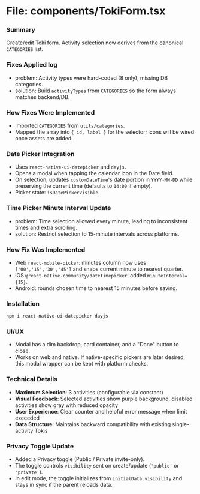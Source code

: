 # File: components/TokiForm.tsx

### Summary
Create/edit Toki form. Activity selection now derives from the canonical `CATEGORIES` list.

### Fixes Applied log
- problem: Activity types were hard-coded (8 only), missing DB categories.
- solution: Build `activityTypes` from `CATEGORIES` so the form always matches backend/DB.

### How Fixes Were Implemented
- Imported `CATEGORIES` from `utils/categories`.
- Mapped the array into `{ id, label }` for the selector; icons will be wired once assets are added.

### Date Picker Integration
- Uses `react-native-ui-datepicker` and `dayjs`.
- Opens a modal when tapping the calendar icon in the Date field.
- On selection, updates `customDateTime`'s date portion in `YYYY-MM-DD` while preserving the current time (defaults to `14:00` if empty).
- Picker state: `isDatePickerVisible`.

### Time Picker Minute Interval Update
- problem: Time selection allowed every minute, leading to inconsistent times and extra scrolling.
- solution: Restrict selection to 15-minute intervals across platforms.

### How Fix Was Implemented
- Web `react-mobile-picker`: minutes column now uses `['00','15','30','45']` and snaps current minute to nearest quarter.
- iOS `@react-native-community/datetimepicker`: added `minuteInterval={15}`.
- Android: rounds chosen time to nearest 15 minutes before saving.

### Installation
```bash
npm i react-native-ui-datepicker dayjs
```

### UI/UX
- Modal has a dim backdrop, card container, and a "Done" button to close.
- Works on web and native. If native-specific pickers are later desired, this modal wrapper can be kept with platform checks.

### Technical Details
- **Maximum Selection**: 3 activities (configurable via constant)
- **Visual Feedback**: Selected activities show purple background, disabled activities show gray with reduced opacity
- **User Experience**: Clear counter and helpful error message when limit exceeded
- **Data Structure**: Maintains backward compatibility with existing single-activity Tokis

### Privacy Toggle Update
- Added a Privacy toggle (Public / Private invite-only).
- The toggle controls `visibility` sent on create/update (`'public'` or `'private'`).
- In edit mode, the toggle initializes from `initialData.visibility` and stays in sync if the parent reloads data.